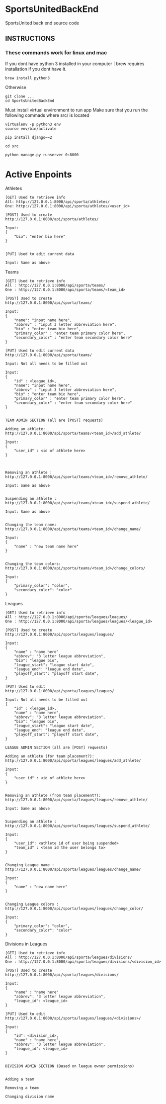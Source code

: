 # SportsUnitedBackEnd
SportsUnited back end source code 

## INSTRUCTIONS
### These commands work for linux and mac

If you dont have python 3 installed in your computer | brew requires installation if you dont have it.
	
	brew install python3

Otherwise

	git clone ...
	cd SportsUnitedBackEnd

Must install virtual environment to run app
Make sure that you run the following commads where src/ is located

	virtualenv -p python3 env
	source env/bin/activate

	pip install django==2

	cd src

	python manage.py runserver 0:8000
	
# Active Enpoints

Athletes
	
	[GET] Used to retrieve info
	All: http://127.0.0.1:8000/api/sporta/athletes/
	One: http://127.0.0.1:8000/api/sporta/athletes/<user_id>

	[POST] Used to create 
	http://127.0.0.1:8000/api/sporta/athletes/
	
	Input: 
	{
		"bio": "enter bio here"
	}


	[PUT] Used to edit current data
	
	Input: Same as above 

Teams

	[GET] Used to retrieve info
	All : http://127.0.0.1:8000/api/sporta/teams/
	One : http://127.0.0.1:8000/api/sporta/teams/<team_id>
	
	[POST] Used to create 
	http://127.0.0.1:8000/api/sporta/teams/
	
	Input:
	{
		"name": "input name here",
		"abbrev" : "input 3 letter abbreviation here",
		"bio" : "enter team bio here",
		"primary_color" : "enter team primary color here",
		"secondary_color" : "enter team secondary color here"
	}

	[PUT] Used to edit current data
	http://127.0.0.1:8000/api/sporta/teams/

	Input: Not all needs to be filled out

	Input:
	{
		"id" : <league_id>,
		"name": "input name here",
		"abbrev" : "input 3 letter abbreviation here",
		"bio" : "enter team bio here",
		"primary_color" : "enter team primary color here",
		"secondary_color" : "enter team secondary color here"
	}

	
	TEAM ADMIN SECTION (all are [POST] requests)
	
	Adding an athlete: http://127.0.0.1:8000/api/sporta/teams/<team_id>/add_athlete/
	
	Input:
	{
		"user_id" : <id of athlete here>
	}



	Removing an athlete : http://127.0.0.1:8000/api/sporta/teams/<team_id>/remove_athlete/

	Input: Same as above
	
		
	Suspending an athlete : http://127.0.0.1:8000/api/sporta/teams/<team_id>/suspend_athlete/

	Input: Same as above

	
	Changing the team name: http://127.0.0.1:8000/api/sporta/teams/<team_id>/change_name/
	
	Input:
	{
		"name" : "new team name here"
	}


	Changing the team colors: http://127.0.0.1:8000/api/sporta/teams/<team_id>/change_colors/

	Input: 
	{
		"primary_color": "color",
		"secondary_color": "color"
	}

Leagues

	[GET] Used to retrieve info
	All : http://127.0.0.1:8000/api/sporta/leagues/leagues/
	One : http://127.0.0.1:8000/api/sporta/leagues/leagues/<league_id>

	[POST] Used to create
	http://127.0.0.1:8000/api/sporta/leagues/leagues/

	Input:
	{
		"name" : "name here"
		"abbrev": "3 letter league abbreviation",
		"bio": "league bio",
		"league_start": "league start date",
		"league_end": "league end date",
		"playoff_start": "playoff start date",
	}

	[PUT] Used to edit 
	http://127.0.0.1:8000/api/sporta/leagues/leagues/

	Input: Not all needs to be filled out
	{
		"id" : <league_id>,
		"name" : "name here",
		"abbrev": "3 letter league abbreviation",
		"bio": "league bio",
		"league_start": "league start date",
		"league_end": "league end date",
		"playoff_start": "playoff start date",
	}
	
	LEAGUE ADMIN SECTION (all are [POST] requests)
	
	Adding an athlete (for team placement?): http://127.0.0.1:8000/api/sporta/leagues/leagues/add_athlete/
	
	Input:
	{
		"user_id" : <id of athlete here>
	}

	
	Removing an athlete (from team placement?): http://127.0.0.1:8000/api/sporta/leagues/leagues/remove_athlete/

	Input: Same as above

	
	Suspending an athlete : http://127.0.0.1:8000/api/sporta/leagues/leagues/suspend_athlete/

	Input:
	{
		"user_id": <athlete id of user being suspended>
		"team_id" : <team id the user belongs to>
	}

	
	Changing League name : http://127.0.0.1:8000/api/sporta/leagues/leagues/change_name/

	Input:
	{
		"name" : "new name here"
	}

	
	Changing League colors : http://127.0.0.1:8000/api/sporta/leagues/leagues/change_color/

	Input: 
	{
		"primary_color": "color",
		"secondary_color": "color"
	}

Divisions in Leagues
	
	[GET] Used to retrieve info
	All : http://127.0.0.1:8000/api/sporta/leagues/divisions/
	One : http://127.0.0.1:8000/api/sporta/leagues/divisions/<division_id>

	[POST] Used to create
	http://127.0.0.1:8000/api/sporta/leagues/divisions/

	Input:
	{
		"name" : "name here"
		"abbrev": "3 letter league abbreviation",
		"league_id": <league_id>
	}

	[PUT] Used to edit 
	http://127.0.0.1:8000/api/sporta/leagues/leagues/<divisions>/

	Input: 
	{
		"id": <division_id>,
		"name" : "name here",
		"abbrev": "3 letter league abbreviation",
		"league_id": <league_id>
	}


	DIVISION ADMIN SECTION (Based on league owner permissions)


	Adding a team

	Removing a team

	Changing division name


	

